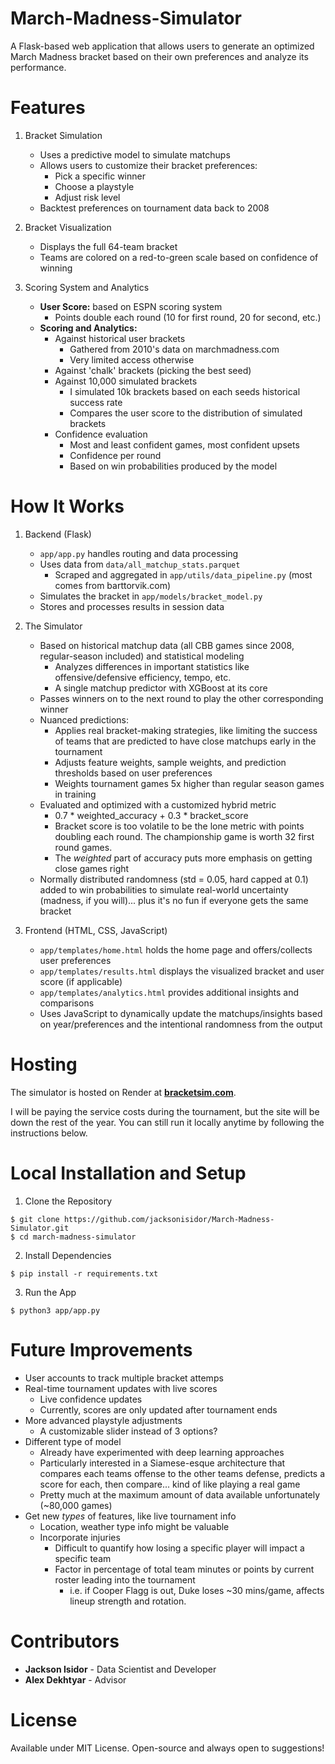 # March-Madness-Simulator

A Flask-based web application that allows users to generate an optimized March Madness bracket based on their own preferences and analyze its performance. 

# Features

1. Bracket Simulation
    - Uses a predictive model to simulate matchups
    - Allows users to customize their bracket preferences:
        - Pick a specific winner
        - Choose a playstyle
        - Adjust risk level
    - Backtest preferences on tournament data back to 2008

2. Bracket Visualization
    - Displays the full 64-team bracket
    - Teams are colored on a red-to-green scale based on confidence of winning

3. Scoring System and Analytics
    - **User Score:** based on ESPN scoring system
        - Points double each round (10 for first round, 20 for second, etc.)
    - **Scoring and Analytics:**
        - Against historical user brackets
            - Gathered from 2010's data on marchmadness.com
            - Very limited access otherwise
        - Against 'chalk' brackets (picking the best seed)
        - Against 10,000 simulated brackets
            - I simulated 10k brackets based on each seeds historical success rate
            - Compares the user score to the distribution of simulated brackets
        - Confidence evaluation
            - Most and least confident games, most confident upsets
            - Confidence per round
            - Based on win probabilities produced by the model

# How It Works

1. Backend (Flask)
    - `app/app.py` handles routing and data processing
    - Uses data from `data/all_matchup_stats.parquet`
        - Scraped and aggregated in `app/utils/data_pipeline.py` (most comes from barttorvik.com)
    - Simulates the bracket in `app/models/bracket_model.py`
    - Stores and processes results in session data

2. The Simulator
    - Based on historical matchup data (all CBB games since 2008, regular-season included) and statistical modeling
        - Analyzes differences in important statistics like offensive/defensive efficiency, tempo, etc.
        - A single matchup predictor with XGBoost at its core
    - Passes winners on to the next round to play the other corresponding winner
    - Nuanced predictions:
        - Applies real bracket-making strategies, like limiting the success of teams that are predicted to have close matchups early in the tournament 
        - Adjusts feature weights, sample weights, and prediction thresholds based on user preferences
        - Weights tournament games 5x higher than regular season games in training
    - Evaluated and optimized with a customized hybrid metric
        - 0.7 * weighted_accuracy + 0.3 * bracket_score
        - Bracket score is too volatile to be the lone metric with points doubling each round. The championship game is worth 32 first round games.
        - The *weighted* part of accuracy puts more emphasis on getting close games right
    - Normally distributed randomness (std = 0.05, hard capped at 0.1) added to win probabilities to simulate real-world uncertainty (madness, if you will)... plus it's no fun if everyone gets the same bracket

3. Frontend (HTML, CSS, JavaScript)
    - `app/templates/home.html` holds the home page and offers/collects user preferences
    - `app/templates/results.html` displays the visualized bracket and user score (if applicable)
    - `app/templates/analytics.html` provides additional insights and comparisons
    - Uses JavaScript to dynamically update the matchups/insights based on year/preferences and the intentional randomness from the output

# Hosting

The simulator is hosted on Render at **[bracketsim.com](http://bracketsim.com)**.

I will be paying the service costs during the tournament, but the site will be down the rest of the year. You can still run it locally anytime by following the instructions below.

# Local Installation and Setup

1. Clone the Repository

```
$ git clone https://github.com/jacksonisidor/March-Madness-Simulator.git
$ cd march-madness-simulator
```

2. Install Dependencies

```
$ pip install -r requirements.txt
```

3. Run the App

```
$ python3 app/app.py
```

# Future Improvements

- User accounts to track multiple bracket attemps
- Real-time tournament updates with live scores
    - Live confidence updates
    - Currently, scores are only updated after tournament ends
- More advanced playstyle adjustments
    - A customizable slider instead of 3 options?
- Different type of model
    - Already have experimented with deep learning approaches
    - Particularly interested in a Siamese-esque architecture that compares each teams offense to the other teams defense, predicts a score for each, then compare... kind of like playing a real game
    - Pretty much at the maximum amount of data available unfortunately (~80,000 games)
- Get new *types* of features, like live tournament info
    - Location, weather type info might be valuable
    - Incorporate injuries
        - Difficult to quantify how losing a specific player will impact a specific team
        - Factor in percentage of total team minutes or points by current roster leading into the tournament
            - i.e. if Cooper Flagg is out, Duke loses ~30 mins/game, affects lineup strength and rotation.

# Contributors

- **Jackson Isidor** - Data Scientist and Developer
- **Alex Dekhtyar** - Advisor

# License 

Available under MIT License. Open-source and always open to suggestions!